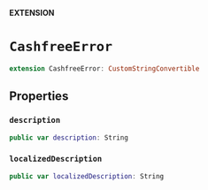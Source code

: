 **EXTENSION**

# `CashfreeError`
```swift
extension CashfreeError: CustomStringConvertible
```

## Properties
### `description`

```swift
public var description: String
```

### `localizedDescription`

```swift
public var localizedDescription: String
```
